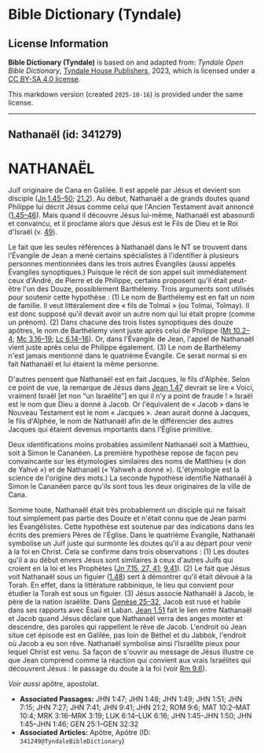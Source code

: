 # Bible Dictionary (Tyndale)

## License Information

**Bible Dictionary (Tyndale)** is based on and adapted from: _Tyndale Open Bible Dictionary_, [Tyndale House Publishers](https://tyndaleopenresources.com/), 2023, which is licensed under a [CC BY-SA 4.0 license](https://creativecommons.org/licenses/by-sa/4.0/legalcode.en).

This markdown version (created `2025-10-16`) is provided under the same license.



--------------------------------

## Nathanaël (id: 341279)

NATHANAËL
=========

Juif originaire de Cana en Galilée. Il est appelé par Jésus et devient son disciple ([Jn 1\.45–50](https://ref.ly/John1:45-John1:50); [21\.2](https://ref.ly/John21:2)). Au début, Nathanaël a de grands doutes quand Philippe lui décrit Jésus comme celui que l'Ancien Testament avait annoncé ([1\.45–46](https://ref.ly/John1:45-John1:46)). Mais quand il découvre Jésus lui\-même, Nathanaël est abasourdi et convaincu, et il proclame alors que Jésus est le Fils de Dieu et le Roi d'Israël (v. [49](https://ref.ly/John1:49)).

Le fait que les seules références à Nathanaël dans le NT se trouvent dans l'Évangile de Jean a mené certains spécialistes à l'identifier à plusieurs personnes mentionnées dans les trois autres Évangiles (aussi appelés Évangiles synoptiques.) Puisque le récit de son appel suit immédiatement ceux d'André, de Pierre et de Philippe, certains proposent qu'il était peut\-être l'un des Douze, possiblement Barthélemy. Trois arguments sont utilisés pour soutenir cette hypothèse : (1\) Le nom de Barthélemy est en fait un nom de famille. Il veut littéralement dire « fils de Tolmaï » (ou Tolmai, Tolmay). Il est donc supposé qu'il devait avoir un autre nom qui lui était propre (comme un prénom). (2\) Dans chacune des trois listes synoptiques des douze apôtres, le nom de Barthélemy vient juste après celui de Philippe ([Mt 10\.2–4](https://ref.ly/Matt10:2-Matt10:4); [Mc 3\.16–19](https://ref.ly/Mark3:16-Mark3:19); [Lc 6\.14–16](https://ref.ly/Luke6:14-Luke6:16)). Or, dans l'Évangile de Jean, l'appel de Nathanaël vient juste après celui de Philippe également. (3\) Le nom de Barthélemy n'est jamais mentionné dans le quatrième Évangile. Ce serait normal si en fait Nathanaël et lui étaient la même personne.

D'autres pensent que Nathanaël est en fait Jacques, le fils d'Alphée. Selon ce point de vue, la remarque de Jésus dans [Jean 1\.47](https://ref.ly/John1:47) devrait se lire « Voici, vraiment Israël \[et non “un Israélite”] en qui il n'y a point de fraude ! » Israël est le nom que Dieu a donné à Jacob. Or l'équivalent de « Jacob » dans le Nouveau Testament est le nom « Jacques ». Jean aurait donné à Jacques, le fils d'Alphée, le nom de Nathanaël afin de le différencier des autres Jacques qui étaient devenus importants dans l'Église primitive.

Deux identifications moins probables assimilent Nathanaël soit à Matthieu, soit à Simon le Cananéen. La première hypothèse repose de façon peu convaincante sur les étymologies similaires des noms de Matthieu (« don de Yahvé ») et de Nathanaël (« Yahweh a donné »). (L'étymologie est la science de l'origine des mots.) La seconde hypothèse identifie Nathanaël à Simon le Cananéen parce qu'ils sont tous les deux originaires de la ville de Cana.

Somme toute, Nathanaël était très probablement un disciple qui ne faisait tout simplement pas partie des Douze et n'était connu que de Jean parmi les Évangélistes. Cette hypothèse est soutenue par des indications dans les écrits des premiers Pères de l'Église. Dans le quatrième Évangile, Nathanaël symbolise un Juif juste qui surmonte les doutes qu'il a au départ pour venir à la foi en Christ. Cela se confirme dans trois observations : (1\) Les doutes qu'il a au début envers Jésus sont similaires à ceux d'autres Juifs qui croient en la loi et les Prophètes ([Jn 7\.15, 27, 41](https://ref.ly/John7:15,John7:27,John7:41); [9\.41](https://ref.ly/John9:41)). (2\) Le fait que Jésus voit Nathanaël sous un figuier ([1\.48](https://ref.ly/John1:48)) sert à démontrer qu'il était dévoué à la Torah. En effet, dans la littérature rabbinique, le lieu qui convient pour étudier la Torah est sous un figuier. (3\) Jésus associe Nathanaël à Jacob, le père de la nation israélite. Dans [Genèse 25–32](https://ref.ly/Gen25:1-Gen32:32), Jacob est rusé et habile dans ses rapports avec Ésaü et Laban. [Jean 1\.51](https://ref.ly/John1:51) fait le lien entre Nathanaël et Jacob quand Jésus déclare que Nathanaël verra des anges monter et descendre, des paroles qui rappellent le rêve de Jacob. L'endroit où Jean situe cet épisode est en Galilée, pas loin de Béthel et du Jabbok, l'endroit où Jacob a eu son rêve. Nathanaël symbolise ainsi l'Israélite pieux pour lequel Christ est venu. Sa façon de s'ouvrir au message de Jésus illustre ce que Jean comprend comme la réaction qui convient aux vrais Israélites qui découvrent Jésus : le passage du doute à la foi (voir [Rm 9\.6](https://ref.ly/Rom9:6)).

*Voir aussi* apôtre, apostolat.

* **Associated Passages:** JHN 1:47; JHN 1:48; JHN 1:49; JHN 1:51; JHN 7:15; JHN 7:27; JHN 7:41; JHN 9:41; JHN 21:2; ROM 9:6; MAT 10:2–MAT 10:4; MRK 3:16–MRK 3:19; LUK 6:14–LUK 6:16; JHN 1:45–JHN 1:50; JHN 1:45–JHN 1:46; GEN 25:1–GEN 32:32
* **Associated Articles:** Apôtre, Apôtre (ID: `341249@TyndaleBibleDictionary`)

